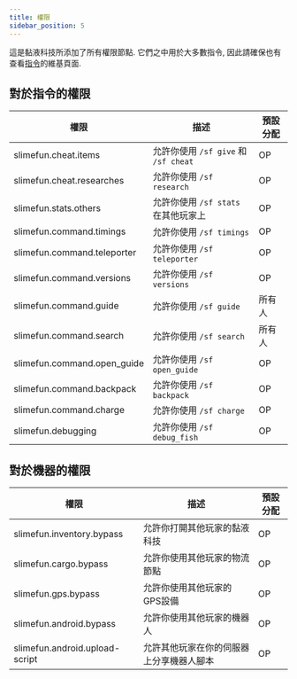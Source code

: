 ```yaml
---
title: 權限
sidebar_position: 5
---
```


這是黏液科技所添加了所有權限節點. 它們之中用於大多數指令, 因此請確保也有查看[指令](Commands)的維基頁面.

## 對於指令的權限

| 權限                          | 描述                             | 預設分配 |
| --------------------------- | ------------------------------ | ---- |
| slimefun.cheat.items        | 允許你使用 `/sf give` 和 `/sf cheat` | OP   |
| slimefun.cheat.researches   | 允許你使用 `/sf research`           | OP   |
| slimefun.stats.others       | 允許你使用 `/sf stats` 在其他玩家上       | OP   |
| slimefun.command.timings    | 允許你使用 `/sf timings`            | OP   |
| slimefun.command.teleporter | 允許你使用 `/sf teleporter`         | OP   |
| slimefun.command.versions   | 允許你使用 `/sf versions`           | OP   |
| slimefun.command.guide      | 允許你使用 `/sf guide`              | 所有人  |
| slimefun.command.search     | 允許你使用 `/sf search`             | 所有人  |
| slimefun.command.open_guide | 允許你使用 `/sf open_guide`         | OP   |
| slimefun.command.backpack   | 允許你使用 `/sf backpack`           | OP   |
| slimefun.command.charge     | 允許你使用 `/sf charge`             | OP   |
| slimefun.debugging          | 允許你使用 `/sf debug_fish`         | OP   |

## 對於機器的權限

| 權限                             | 描述                   | 預設分配 |
| ------------------------------ | -------------------- | ---- |
| slimefun.inventory.bypass      | 允許你打開其他玩家的黏液科技       | OP   |
| slimefun.cargo.bypass          | 允許你使用其他玩家的物流節點       | OP   |
| slimefun.gps.bypass            | 允許你使用其他玩家的GPS設備      | OP   |
| slimefun.android.bypass        | 允許你使用其他玩家的機器人        | OP   |
| slimefun.android.upload-script | 允許其他玩家在你的伺服器上分享機器人腳本 | OP   |
